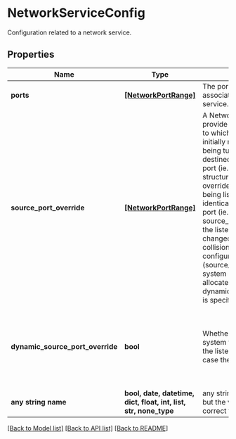 # NetworkServiceConfig

Configuration related to a network service. 

## Properties
Name | Type | Description | Notes
------------ | ------------- | ------------- | -------------
**ports** | [**[NetworkPortRange]**](NetworkPortRange.md) | The port(s) and protocol(s) associated with the network service.  | [optional] 
**source_port_override** | [**[NetworkPortRange]**](NetworkPortRange.md) | A NetworkServiceConfig can provide configuration related to which port the traffic is initially received on, before being tunnelled, and finally destined to the final upstream port (ie. the port config in this structure). Without an override, the source_port being listened on would be identical to the destination port (ie. port). The source_port override allows the listening source port to be changed, in case there is a collision. This override can be configured as a port or range (source_port_override), or the system can dynamically allocate a port if dynamic_source_port_override is specified.  | [optional] 
**dynamic_source_port_override** | **bool** | Whether or not we want the system to dynamically allocate the listening source port, in case there is a collision.  | [optional]  if omitted the server will use the default value of False
**any string name** | **bool, date, datetime, dict, float, int, list, str, none_type** | any string name can be used but the value must be the correct type | [optional]

[[Back to Model list]](../README.md#documentation-for-models) [[Back to API list]](../README.md#documentation-for-api-endpoints) [[Back to README]](../README.md)


